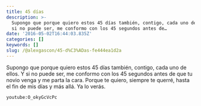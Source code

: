 ```yaml
---
title: 45 días
description: >-
  Supongo que porque quiero estos 45 días también, contigo, cada uno de ellos. Y
  si no puede ser, me conformo con los 45 segundos antes de…
date: '2016-05-02T16:44:03.835Z'
categories: []
keywords: []
slug: /@alexgascon/45-d%C3%ADas-fe444ea1d2a
---
```


Supongo que porque quiero estos 45 días también, contigo, cada uno de ellos. Y si no puede ser, me conformo con los 45 segundos antes de que tu novio venga y me parta la cara. Porque te quiero, siempre te querré, hasta el fin de mis días y más allá. Ya lo verás.

`youtube:O_okyGcVcPc`
